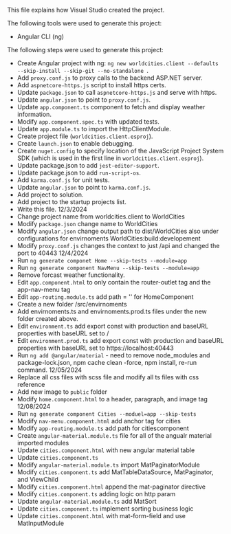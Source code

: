 This file explains how Visual Studio created the project.

The following tools were used to generate this project:
- Angular CLI (ng)

The following steps were used to generate this project:
- Create Angular project with ng: `ng new worldcities.client --defaults --skip-install --skip-git --no-standalone `.
- Add `proxy.conf.js` to proxy calls to the backend ASP.NET server.
- Add `aspnetcore-https.js` script to install https certs.
- Update `package.json` to call `aspnetcore-https.js` and serve with https.
- Update `angular.json` to point to `proxy.conf.js`.
- Update `app.component.ts` component to fetch and display weather information.
- Modify `app.component.spec.ts` with updated tests.
- Update `app.module.ts` to import the HttpClientModule.
- Create project file (`worldcities.client.esproj`).
- Create `launch.json` to enable debugging.
- Create `nuget.config` to specify location of the JavaScript Project System SDK (which is used in the first line in `worldcities.client.esproj`).
- Update package.json to add `jest-editor-support`.
- Update package.json to add `run-script-os`.
- Add `karma.conf.js` for unit tests.
- Update `angular.json` to point to `karma.conf.js`.
- Add project to solution.
- Add project to the startup projects list.
- Write this file.
12/3/2024
- Change project name from worldcities.client to WorldCities
- Modify `package.json` change name to WorldCities
- Modify `angular.json` change output path to dist/WorldCities also under configurations for envirnoments WorldCities:build:developement
- Modify `proxy.conf.js` changes the context to just /api and changed the port to 40443
12/4/2024
- Run `ng generate componet Home --skip-tests --module=app`
- Run `ng generate component NavMenu --skip-tests --module=app`
- Remove forcast weather functionality.
- Edit `app.component.html` to only contain the router-outlet tag and the app-nav-menu tag
- Edit `app-routing.module.ts` add path = '' for HomeComponent
- Create a new folder /src/envirnoments
- Add envirnoments.ts and envirnoments.prod.ts files under the new folder created above.
- Edit `environment.ts` add export const with production and baseURL properties with baseURL set to /
- Edit `environment.prod.ts`  add export const with production and baseURL properties with baseURL set to https://localhost:40443
- Run `ng add @angular/material` - need to remove node_modules and package-lock.json, npm cache clean -force, npm install, re-run command.
12/05/2024
- Replace all css files with scss file and modify all ts files with css reference
- Add new image to `public` folder
- Modify `home.component.html` to a header, paragraph, and image tag
12/08/2024
- Run `ng generate component Cities --moduel=app --skip-tests`
- Modify `nav-menu.component.html` add anchor tag for cities 
- Modify `app-routing.module.ts`  add path for citiescomponent
- Create `angular-material.module.ts` file for all of the angualr material imported modules
- Update `cities.component.html` with new angular material table
- Update `cities.component.ts` 
- Modify `angular-material.module.ts`  import MatPaginatorModule
- Modify `cities.component.ts` add MatTableDataSource, MatPaginator, and ViewChild
- Modify `cities.component.html` append the mat-paginator directive
- Modify `cities.component.ts` adding logic on http param
- Update `angular-material.module.ts` add MatSort
- Update `cities.component.ts` implement sorting business logic
- Update `cities.component.html` with mat-form-field and use MatInputModule
